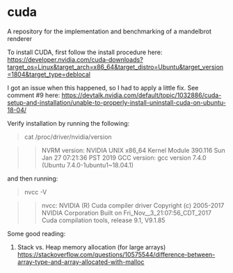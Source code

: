 # cuda
A repository for the implementation and benchmarking of a mandelbrot renderer

To install CUDA, first follow the install procedure here:
https://developer.nvidia.com/cuda-downloads?target_os=Linux&target_arch=x86_64&target_distro=Ubuntu&target_version=1804&target_type=deblocal

I got an issue when this happened, so I had to apply a little fix. See comment #9 here:
https://devtalk.nvidia.com/default/topic/1032886/cuda-setup-and-installation/unable-to-properly-install-uninstall-cuda-on-ubuntu-18-04/

Verify installation by running the following:  

>cat /proc/driver/nvidia/version

>>NVRM version: NVIDIA UNIX x86_64 Kernel Module  390.116  Sun Jan 27 07:21:36 PST 2019
  GCC version:  gcc version 7.4.0 (Ubuntu 7.4.0-1ubuntu1~18.04.1)

and then running: 

>nvcc -V

>>nvcc: NVIDIA (R) Cuda compiler driver
  Copyright (c) 2005-2017 NVIDIA Corporation
  Built on Fri_Nov__3_21:07:56_CDT_2017
  Cuda compilation tools, release 9.1, V9.1.85


Some good reading:

1. Stack vs. Heap memory allocation (for large arrays)
https://stackoverflow.com/questions/10575544/difference-between-array-type-and-array-allocated-with-malloc
